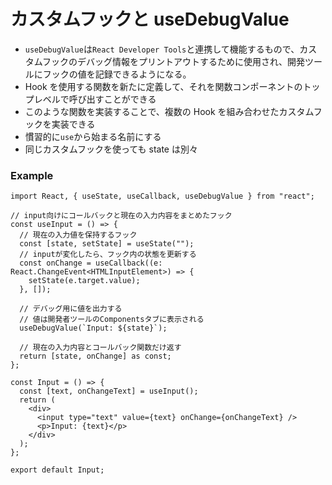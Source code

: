 # カスタムフックと useDebugValue

- `useDebugValue`は`React Developer Tools`と連携して機能するもので、カスタムフックのデバッグ情報をプリントアウトするために使用され、開発ツールにフックの値を記録できるようになる。
- Hook を使用する関数を新たに定義して、それを関数コンポーネントのトップレベルで呼び出すことができる
- このような関数を実装することで、複数の Hook を組み合わせたカスタムフックを実装できる
- 慣習的に`use`から始まる名前にする
- 同じカスタムフックを使っても state は別々

### Example

```tsx
import React, { useState, useCallback, useDebugValue } from "react";

// input向けにコールバックと現在の入力内容をまとめたフック
const useInput = () => {
  // 現在の入力値を保持するフック
  const [state, setState] = useState("");
  // inputが変化したら、フック内の状態を更新する
  const onChange = useCallback((e: React.ChangeEvent<HTMLInputElement>) => {
    setState(e.target.value);
  }, []);

  // デバッグ用に値を出力する
  // 値は開発者ツールのComponentsタブに表示される
  useDebugValue(`Input: ${state}`);

  // 現在の入力内容とコールバック関数だけ返す
  return [state, onChange] as const;
};

const Input = () => {
  const [text, onChangeText] = useInput();
  return (
    <div>
      <input type="text" value={text} onChange={onChangeText} />
      <p>Input: {text}</p>
    </div>
  );
};

export default Input;
```
